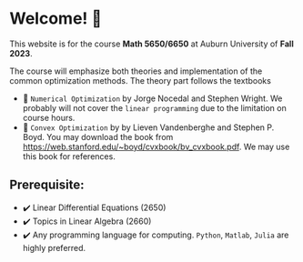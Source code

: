 # Welcome! 👋

This website is for the course **Math 5650/6650** at Auburn University of **Fall 2023**. 

The course will emphasize both theories and implementation of the common optimization methods. The theory part follows the textbooks

- :closed_book: ``Numerical Optimization`` by Jorge Nocedal and Stephen Wright. We probably will not cover the ``linear programming`` due to the limitation on course hours.  
- :closed_book: ``Convex Optimization`` by by Lieven Vandenberghe and Stephen P. Boyd. You may download the book from https://web.stanford.edu/~boyd/cvxbook/bv_cvxbook.pdf. We may use this book for references. 

## Prerequisite: 

- :heavy_check_mark: Linear Differential Equations (2650)
- :heavy_check_mark: Topics in Linear Algebra (2660)
- :heavy_check_mark: Any programming language for computing. ``Python``, ``Matlab``, ``Julia`` are highly preferred. 
